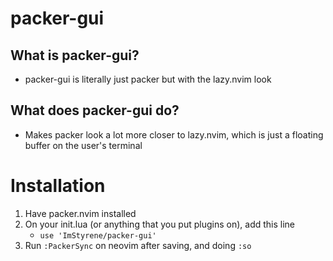 # packer-gui
## What is packer-gui?
- packer-gui is literally just packer but with the lazy.nvim look

## What does packer-gui do?
- Makes packer look a lot more closer to lazy.nvim, which is just a floating buffer on the user's terminal

# Installation
1. Have packer.nvim installed
2. On your init.lua (or anything that you put plugins on), add this line
   - `use 'ImStyrene/packer-gui'`
3. Run `:PackerSync` on neovim after saving, and doing `:so`
